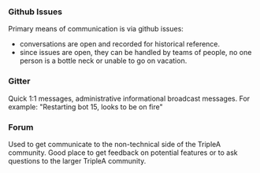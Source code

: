 
### Github Issues
Primary means of communication is via github issues:
- conversations are open and recorded for historical reference.
- since issues are open, they can be handled by teams of people, no one person is a bottle neck or unable to go on vacation.

### Gitter

Quick 1:1 messages, administrative informational broadcast messages. For example: "Restarting bot 15, looks to be on fire"
  

### Forum

Used to get communicate to the non-technical side of the TripleA community. Good place to get feedback on potential
features or to ask questions to the larger TripleA community.
